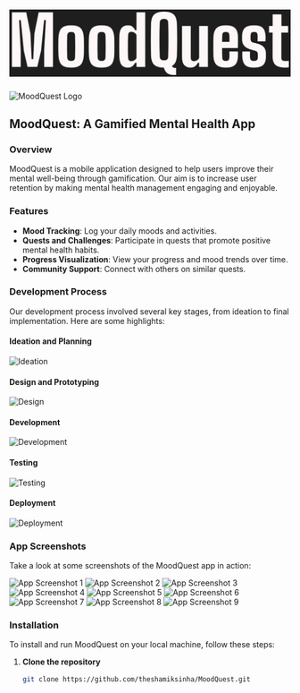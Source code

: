# ![MoodQuest Title](./pics/title.jpeg)

![MoodQuest Logo](./pics/logo.png)

## MoodQuest: A Gamified Mental Health App

### Overview
MoodQuest is a mobile application designed to help users improve their mental well-being through gamification. Our aim is to increase user retention by making mental health management engaging and enjoyable.

### Features
- **Mood Tracking**: Log your daily moods and activities.
- **Quests and Challenges**: Participate in quests that promote positive mental health habits.
- **Progress Visualization**: View your progress and mood trends over time.
- **Community Support**: Connect with others on similar quests.

### Development Process
Our development process involved several key stages, from ideation to final implementation. Here are some highlights:

#### Ideation and Planning
![Ideation](./pics/pic1.png)

#### Design and Prototyping
![Design](./pics/pic2.png)

#### Development
![Development](./pics/pic3.png)

#### Testing
![Testing](./pics/pic4.png)

#### Deployment
![Deployment](./pics/pic5.png)

### App Screenshots
Take a look at some screenshots of the MoodQuest app in action:

![App Screenshot 1](./pics/pic6.png)
![App Screenshot 2](./pics/pic7.png)
![App Screenshot 3](./pics/pic8.png)
![App Screenshot 4](./pics/pic9.png)
![App Screenshot 5](./pics/pic10.png)
![App Screenshot 6](./pics/pic11.png)
![App Screenshot 7](./pics/pic12.png)
![App Screenshot 8](./pics/pic13.png)
![App Screenshot 9](./pics/pic14.png)

### Installation
To install and run MoodQuest on your local machine, follow these steps:

1. **Clone the repository**
   ```bash
   git clone https://github.com/theshamiksinha/MoodQuest.git
